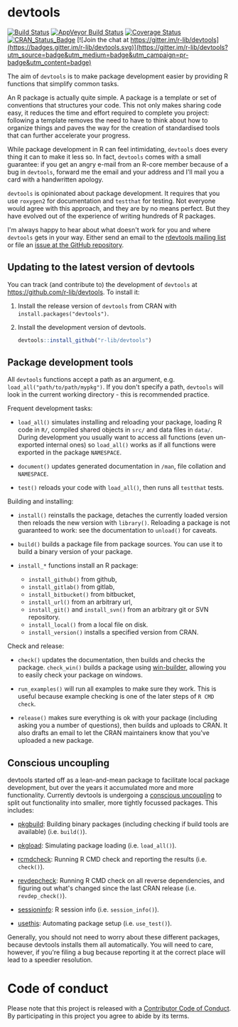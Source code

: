 # devtools

[![Build Status](https://travis-ci.org/r-lib/devtools.svg?branch=master)](https://travis-ci.org/r-lib/devtools)
[![AppVeyor Build Status](https://ci.appveyor.com/api/projects/status/github/r-lib/devtools?branch=master&svg=true)](https://ci.appveyor.com/project/hadley/devtools)
[![Coverage Status](https://codecov.io/github/r-lib/devtools/coverage.svg?branch=master)](https://codecov.io/github/r-lib/devtools?branch=master)
[![CRAN_Status_Badge](http://www.r-pkg.org/badges/version/devtools)](https://cran.r-project.org/package=devtools)
[![Join the chat at https://gitter.im/r-lib/devtools](https://badges.gitter.im/r-lib/devtools.svg)](https://gitter.im/r-lib/devtools?utm_source=badge&utm_medium=badge&utm_campaign=pr-badge&utm_content=badge)

The aim of `devtools` is to make package development easier by providing R
functions that simplify common tasks.

An R package is actually quite simple. A package is a template or set of
conventions that structures your code. This not only makes sharing code easy,
it reduces the time and effort required to complete you project: following a
template removes the need to have to think about how to organize things and
paves the way for the creation of standardised tools that can further
accelerate your progress.

While package development in R can feel intimidating, `devtools` does every
thing it can to make it less so. In fact, `devtools` comes with a small
guarantee: if you get an angry e-mail from an R-core member because of a bug in
`devtools`, forward me the email and your address and I'll mail you a card with
a handwritten apology.

`devtools` is opinionated about package development. It requires that you use
`roxygen2` for documentation and `testthat` for testing. Not everyone would
agree with this approach, and they are by no means perfect. But they have
evolved out of the experience of writing hundreds of R packages.

I'm always happy to hear about what doesn't work for you and where `devtools`
gets in your way. Either send an email to the [rdevtools mailing
list](http://groups.google.com/group/rdevtools) or file an [issue at the GitHub
repository](http://github.com/r-lib/devtools/issues).

## Updating to the latest version of devtools

You can track (and contribute to) the development of `devtools` at
https://github.com/r-lib/devtools. To install it:

1. Install the release version of `devtools` from CRAN with
   `install.packages("devtools")`.

2. Install the development version of devtools.

   ```r
   devtools::install_github("r-lib/devtools")
   ```

## Package development tools

All `devtools` functions accept a path as an argument, e.g.
`load_all("path/to/path/mypkg")`. If you don't specify a path, `devtools` will
look in the current working directory - this is recommended practice.

Frequent development tasks:

* `load_all()` simulates installing and reloading your package, loading R code
  in `R/`, compiled shared objects in `src/` and data files in `data/`. During
  development you usually want to access all functions (even un-exported
  internal ones) so `load_all()` works as if all functions were exported in the
  package `NAMESPACE`.

* `document()` updates generated documentation in `/man`, file collation and
  `NAMESPACE`.

* `test()` reloads your code with `load_all()`, then runs all `testthat` tests.

Building and installing:

* `install()` reinstalls the package, detaches the currently loaded version
  then reloads the new version with `library()`. Reloading a package is not
  guaranteed to work: see the documentation to `unload()` for caveats.

* `build()` builds a package file from package sources. You can use it to build
  a binary version of your package.

* `install_*` functions install an R package:
   * `install_github()` from github,
   * `install_gitlab()` from gitlab,
   * `install_bitbucket()` from bitbucket,
   * `install_url()` from an arbitrary url,
   * `install_git()` and `install_svn()` from an arbitrary git or SVN repository.
   * `install_local()` from a local file on disk.
   * `install_version()` installs a specified version from CRAN.

Check and release:

* `check()` updates the documentation, then builds and checks the package.
  `check_win()` builds a package using
  [win-builder](http://win-builder.r-project.org/), allowing you to easily
  check your package on windows.

* `run_examples()` will run all examples to make sure they work. This is useful
  because example checking is one of the later steps of `R CMD check`.

* `release()` makes sure everything is ok with your package (including asking
  you a number of questions), then builds and uploads to CRAN. It also drafts
  an email to let the CRAN maintainers know that you've uploaded a new package.

## Conscious uncoupling

devtools started off as a lean-and-mean package to facilitate local package
development, but over the years it accumulated more and more functionality.
Currently devtools is undergoing a [conscious
uncoupling](https://web.archive.org/web/20140326060230/http://www.goop.com/journal/be/conscious-uncoupling)
to split out functionality into smaller, more tightly focussed packages. This
includes:

* [pkgbuild](https://github.com/r-lib/pkgbuild): Building binary packages
  (including checking if build tools are available) (i.e. `build()`).

* [pkgload](https://github.com/r-lib/pkgload): Simulating package loading (i.e.
  `load_all()`).

* [rcmdcheck](https://github.com/r-lib/rcmdcheck): Running R CMD check and
  reporting the results (i.e. `check()`).

* [revdepcheck](https://github.com/r-lib/revdepcheck): Running R CMD check on
  all reverse dependencies, and figuring out what's changed since the last CRAN
  release (i.e. `revdep_check()`).

* [sessioninfo](https://github.com/r-lib/sessioninfo): R session info (i.e.
  `session_info()`).

* [usethis](https://github.com/r-lib/usethis): Automating package setup (i.e.
  `use_test()`).

Generally, you should not need to worry about these different packages, because
devtools installs them all automatically. You will need to care, however, if
you're filing a bug because reporting it at the correct place will lead to a
speedier resolution.

# Code of conduct

Please note that this project is released with a [Contributor Code of
Conduct](CONDUCT.md). By participating in this project you agree to abide by
its terms.
